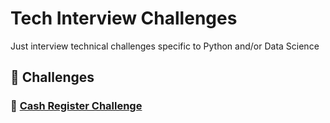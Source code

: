 # Tech Interview Challenges

Just interview technical challenges specific to Python and/or Data Science

## 📌 Challenges

### 🛒 **[Cash Register Challenge](cash-register-challenge/)**
